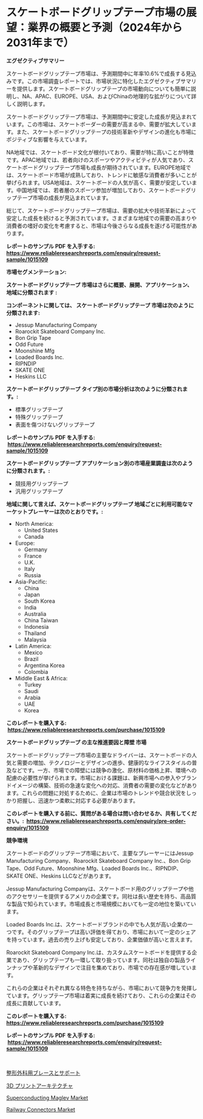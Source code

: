 <p><h1>スケートボードグリップテープ市場の展望：業界の概要と予測（2024年から2031年まで）</h1></p><p><strong>エグゼクティブサマリー</strong></p>
<p><p>スケートボードグリップテープ市場は、予測期間中に年率10.6%で成長する見込みです。この市場調査レポートでは、市場状況に特化したエグゼクティブサマリーを提供します。スケートボードグリップテープの市場動向についても簡単に説明し、NA、APAC、EUROPE、USA、およびChinaの地理的な拡がりについて詳しく説明します。</p><p>スケートボードグリップテープ市場は、予測期間中に安定した成長が見込まれています。この市場は、スケートボーダーの需要が高まる中、需要が拡大しています。また、スケートボードグリップテープの技術革新やデザインの進化も市場にポジティブな影響を与えています。</p><p>NA地域では、スケートボード文化が根付いており、需要が特に高いことが特徴です。APAC地域では、若者向けのスポーツやアクティビティが人気であり、スケートボードグリップテープ市場も成長が期待されています。EUROPE地域では、スケートボード市場が成熟しており、トレンドに敏感な消費者が多いことが挙げられます。USA地域は、スケートボードの人気が高く、需要が安定しています。中国地域では、若者層のスポーツ参加が増加しており、スケートボードグリップテープ市場の成長が見込まれています。</p><p>総じて、スケートボードグリップテープ市場は、需要の拡大や技術革新によって安定した成長を続けると予測されています。さまざまな地域での需要の高まりや消費者の嗜好の変化を考慮すると、市場は今後さらなる成長を遂げる可能性があります。</p></p>
<p><strong>レポートのサンプル PDF を入手する: <a href="https://www.reliableresearchreports.com/enquiry/request-sample/1015109">https://www.reliableresearchreports.com/enquiry/request-sample/1015109</a></strong></p>
<p><strong>市場セグメンテーション:</strong></p>
<p><strong> スケートボードグリップテープ 市場はさらに概要、展開、アプリケーション、地域に分類されます :</strong></p>
<p><strong>コンポーネントに関しては、 スケートボードグリップテープ 市場は次のように分類されます: &nbsp;</strong></p>
<p><ul><li>Jessup Manufacturing Company</li><li>Roarockit Skateboard Company Inc.</li><li>Bon Grip Tape</li><li>Odd Future</li><li>Moonshine Mfg</li><li>Loaded Boards Inc.</li><li>RIPNDIP</li><li>SKATE ONE</li><li>Heskins LLC</li></ul></p>
<p><strong> スケートボードグリップテープ タイプ別の市場分析は次のように分類されます。:</strong></p>
<p><ul><li>標準グリップテープ</li><li>特殊グリップテープ</li><li>表面を傷つけないグリップテープ</li></ul></p>
<p><strong>レポートのサンプル PDF を入手する: &nbsp;<a href="https://www.reliableresearchreports.com/enquiry/request-sample/1015109">https://www.reliableresearchreports.com/enquiry/request-sample/1015109</a></strong></p>
<p><strong> スケートボードグリップテープ アプリケーション別の市場産業調査は次のように分類されます。:</strong></p>
<p><ul><li>競技用グリップテープ</li><li>汎用グリップテープ</li></ul></p>
<p><strong>地域に関して言えば、スケートボードグリップテープ 地域ごとに利用可能なマーケットプレーヤーは次のとおりです。:</strong></p>
<p><ul>
    <li>
        North America:
        <ul>
            <li>United States</li>
            <li>Canada</li>
        </ul>
    </li>
    <li>
        Europe:
        <ul>
            <li>Germany</li>
            <li>France</li>
            <li>U.K.</li>
            <li>Italy</li>
            <li>Russia</li>
        </ul>
    </li>
    <li>
        Asia-Pacific:
        <ul>
            <li>China</li>
            <li>Japan</li>
            <li>South Korea</li>
            <li>India</li>
            <li>Australia</li>
            <li>China Taiwan</li>
            <li>Indonesia</li>
            <li>Thailand</li>
            <li>Malaysia</li>
        </ul>
    </li>
    <li>
        Latin America:
        <ul>
            <li>Mexico</li>
            <li>Brazil</li>
            <li>Argentina Korea</li>
            <li>Colombia</li>
        </ul>
    </li>
    <li>
        Middle East & Africa:
        <ul>
            <li>Turkey</li>
            <li>Saudi</li>
            <li>Arabia</li>
            <li>UAE</li>
            <li>Korea</li>
        </ul>
    </li>
    </ul></p>
<p><strong>このレポートを購入する: &nbsp;<a href="https://www.reliableresearchreports.com/purchase/1015109">https://www.reliableresearchreports.com/purchase/1015109</a></strong></p>
<p><strong>スケートボードグリップテープ の主な推進要因と障壁 市場</strong></p>
<p><p>スケートボードグリップテープ市場の主要なドライバーは、スケートボードの人気と需要の増加、テクノロジーとデザインの進歩、健康的なライフスタイルの普及などです。一方、市場での障壁には競争の激化、原材料の価格上昇、環境への配慮の必要性が挙げられます。市場における課題は、新興市場への参入やブランドイメージの構築、技術の急速な変化への対応、消費者の需要の変化などがあります。これらの問題に対処するために、企業は市場のトレンドや競合状況をしっかり把握し、迅速かつ柔軟に対応する必要があります。</p></p>
<p><strong>このレポートを購入する前に、質問がある場合は問い合わせるか、共有してください。:&nbsp; <a href="https://www.reliableresearchreports.com/enquiry/pre-order-enquiry/1015109">https://www.reliableresearchreports.com/enquiry/pre-order-enquiry/1015109</a></strong></p>
<p><strong>競争環境</strong></p>
<p><p>スケートボードのグリップテープ市場において、主要なプレーヤーにはJessup Manufacturing Company、Roarockit Skateboard Company Inc.、Bon Grip Tape、Odd Future、Moonshine Mfg、Loaded Boards Inc.、RIPNDIP、SKATE ONE、Heskins LLCなどがあります。</p><p>Jessup Manufacturing Companyは、スケートボード用のグリップテープや他のアクセサリーを提供するアメリカの企業です。同社は長い歴史を持ち、高品質な製品で知られています。市場成長と市場規模においても一定の地位を築いています。</p><p>Loaded Boards Inc.は、スケートボードブランドの中でも人気が高い企業の一つです。そのグリップテープは高い評価を得ており、市場において一定のシェアを持っています。過去の売り上げも安定しており、企業価値が高いと言えます。</p><p>Roarockit Skateboard Company Inc.は、カスタムスケートボードを提供する企業であり、グリップテープも一環して取り扱っています。同社は独自の製品ラインナップや革新的なデザインで注目を集めており、市場での存在感が増しています。</p><p>これらの企業はそれぞれ異なる特色を持ちながら、市場において競争力を発揮しています。グリップテープ市場は着実に成長を続けており、これらの企業はその成長に貢献しています。</p></p>
<p><strong>このレポートを購入する: &nbsp; <a href="https://www.reliableresearchreports.com/purchase/1015109">https://www.reliableresearchreports.com/purchase/1015109</a></strong></p>
<p><strong>レポートのサンプル PDF を入手する: &nbsp;<a href="https://www.reliableresearchreports.com/enquiry/request-sample/1015109">https://www.reliableresearchreports.com/enquiry/request-sample/1015109</a></strong><strong></strong></p>
<p>&nbsp;</p>
<p><p><a href="https://medium.com/@skylardaniel70/%E6%95%B4%E5%BD%A2%E5%A4%96%E7%A7%91%E7%94%A8%E3%81%AE%E8%A3%85%E5%85%B7-%E3%82%B5%E3%83%9D%E3%83%BC%E3%83%88%E5%B8%82%E5%A0%B4%E5%88%86%E6%9E%90-%E3%81%9D%E3%81%AEcagr-%E5%B8%82%E5%A0%B4%E3%82%BB%E3%82%B0%E3%83%A1%E3%83%B3%E3%83%86%E3%83%BC%E3%82%B7%E3%83%A7%E3%83%B3-%E3%81%8A%E3%82%88%E3%81%B3%E3%82%B0%E3%83%AD%E3%83%BC%E3%83%90%E3%83%AB%E7%94%A3%E6%A5%AD%E6%A6%82%E8%A6%81-b3e007ff5d4f">整形外科用ブレースとサポート</a></p><p><a href="https://medium.com/@alvaradolanezhpnoeeozz2ue/3d%E3%83%97%E3%83%AA%E3%83%B3%E3%83%88%E5%BB%BA%E7%AF%89%E5%B8%82%E5%A0%B4-%E7%AB%B6%E4%BA%89%E5%88%86%E6%9E%90-%E5%B8%82%E5%A0%B4%E3%83%88%E3%83%AC%E3%83%B3%E3%83%89-2031%E5%B9%B4%E3%81%BE%E3%81%A7%E3%81%AE%E4%BA%88%E6%B8%AC-86df85ebd692">3D プリントアーキテクチャ</a></p><p><a href="https://github.com/pjcfca/Market-Research-Report-List-1/blob/main/superconducting-maglev-market.md">Superconducting Maglev Market</a></p><p><a href="https://github.com/johnbach50/Market-Research-Report-List-2/blob/main/railway-connectors-market.md">Railway Connectors Market</a></p></p>